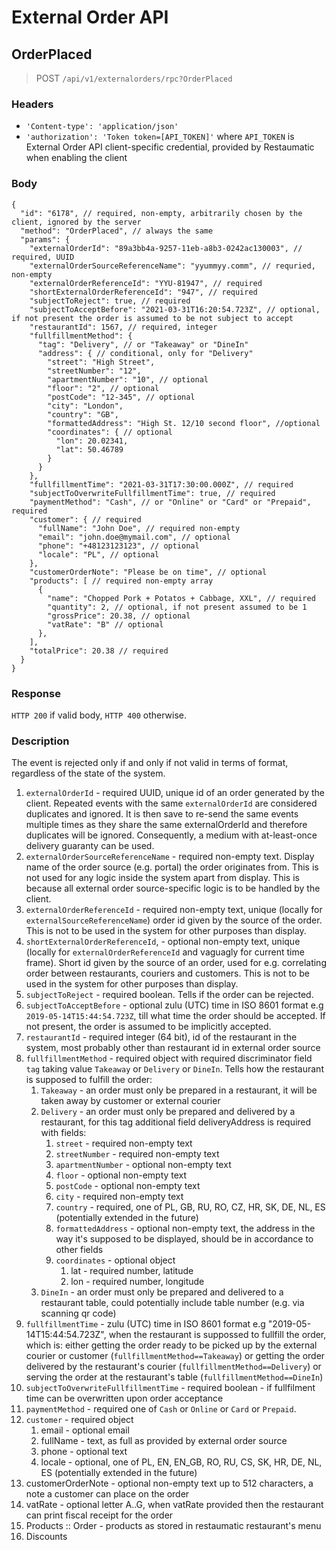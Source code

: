 # External Order API

## OrderPlaced

> POST `/api/v1/externalorders/rpc?OrderPlaced`

### Headers

- `'Content-type': 'application/json'`
- `'authorization': 'Token token=[API_TOKEN]'` where `API_TOKEN` is External Order API client-specific credential, provided by Restaumatic when enabling the client

### Body

```
{
  "id": "6178", // required, non-empty, arbitrarily chosen by the client, ignored by the server
  "method": "OrderPlaced", // always the same
  "params": {
    "externalOrderId": "89a3bb4a-9257-11eb-a8b3-0242ac130003", // required, UUID
    "externalOrderSourceReferenceName": "yyummyy.comm", // requried, non-empty
    "externalOrderReferenceId": "YYU-81947", // required
    "shortExternalOrderReferenceId": "947", // required
    "subjectToReject": true, // required
    "subjectToAcceptBefore": "2021-03-31T16:20:54.723Z", // optional, if not present the order is assumed to be not subject to accept
    "restaurantId": 1567, // required, integer
    "fullfillmentMethod": {
      "tag": "Delivery", // or "Takeaway" or "DineIn"
      "address": { // conditional, only for "Delivery"
        "street": "High Street",
        "streetNumber": "12",
        "apartmentNumber": "10", // optional
        "floor": "2", // optional
        "postCode": "12-345", // optional
        "city": "London",
        "country": "GB",
        "formattedAddress": "High St. 12/10 second floor", //optional
        "coordinates": { // optional
          "lon": 20.02341,
          "lat": 50.46789
        }
      }
    },
    "fullfillmentTime": "2021-03-31T17:30:00.000Z", // required
    "subjectToOverwriteFullfillmentTime": true, // required
    "paymentMethod": "Cash", // or "Online" or "Card" or "Prepaid", required
    "customer": { // required
      "fullName": "John Doe", // required non-empty
      "email": "john.doe@mymail.com", // optional
      "phone": "+48123123123", // optional
      "locale": "PL", // optional
    },
    "customerOrderNote": "Please be on time", // optional
    "products": [ // required non-empty array
      {
        "name": "Chopped Pork + Potatos + Cabbage, XXL", // required
        "quantity": 2, // optional, if not present assumed to be 1
        "grossPrice": 20.38, // optional
        "vatRate": "B" // optional
      },
    ],
    "totalPrice": 20.38 // required
  }
}
```

### Response

`HTTP 200` if valid body, `HTTP 400` otherwise.


### Description

The event is rejected only if and only if not valid in terms of format, regardless of the state of the system.

1. `externalOrderId` - required UUID, unique id of an order generated by the client. Repeated events with the same `externalOrderId` are considered duplicates and ignored. It is then save to re-send the same events multiple times as they share the same externalOrderId and therefore duplicates will be ignored. Consequently, a medium with at-least-once delivery guaranty can be used.
2. `externalOrderSourceReferenceName` - required non-empty text. Display name of the order source (e.g. portal) the order originates from. This is not used for any logic inside the system apart from display. This is because all external order source-specific logic is to be handled by the client.
3. `externalOrderReferenceId` - required non-empty text, unique (locally for `externalSourceReferenceName`) order id given by the source of the order. This is not to be used in the system for other purposes than display.
4. `shortExternalOrderReferenceId`, - optional non-empty text, unique (locally for `externalOrderReferenceId` and vaguagly for current time frame). Short id given by the source of an order, used for e.g. correlating order between restaurants, couriers and customers. This is not to be used in the system for other purposes than display.
5. `subjectToReject` - required boolean. Tells if the order can be rejected.
6. `subjectToAcceptBefore` - optional zulu (UTC) time in ISO 8601 format e.g `2019-05-14T15:44:54.723Z`, till what time the order should be accepted. If not present, the order is assumed to be implicitly accepted.
7. `restaurantId` - required integer (64 bit), id of the restaurant in the system, most probably other than restaurant id in external order source
8. `fullfillmentMethod` - required object with required discriminator field `tag` taking value `Takeaway` or `Delivery` or `DineIn`. Tells how the restaurant is supposed to fulfill the order:
    1. `Takeaway` - an order must only be prepared in a restaurant, it will be taken away by customer or external courier
    2. `Delivery` -  an order must only be prepared and delivered by a restaurant, for this tag additional field deliveryAddress is required with fields:
        1. `street` - required non-empty text
        2. `streetNumber` - required non-empty text
        3. `apartmentNumber` - optional non-empty text
        4. `floor` - optional non-empty text
        5. `postCode` - optional non-empty text
        6. `city` - required non-empty text
        7. `country` - required, one of PL, GB, RU, RO, CZ, HR, SK, DE, NL, ES (potentially extended in the future)
        8. `formattedAddress` - optional non-empty text, the address in the way it's supposed to be displayed, should be in accordance to other fields
        9. `coordinates` - optional object
            1. lat - required number, latitude
            2. lon - required number, longitude
    3. `DineIn` - an order must only be prepared and delivered to a restaurant table, could potentially include table number (e.g. via scanning qr code)
9. `fullfillmentTime` - zulu (UTC) time in ISO 8601 format e.g "2019-05-14T15:44:54.723Z", when the restaurant is suppossed to fullfill the order, which is: either getting the order ready to be picked up by the external courier or customer (`fullfillmentMethod==Takeaway`) or getting the order delivered by the restaurant's courier (`fullfillmentMethod==Delivery`) or serving the order at the restaurant's table (`fullfillmentMethod==DineIn`)
10. `subjectToOverwriteFullfillmentTime` - required boolean - if fullfilment time can be overwritten upon order acceptance
11. `paymentMethod` - required one of `Cash` or `Online` or `Card` or `Prepaid`.
12. `customer` - required object
    1. email - optional email
    2. fullName - text, as full as provided by external order source
    3. phone - optional text
    4. locale - optional, one of PL, EN, EN_GB, RO, RU, CS, SK, HR, DE, NL, ES (potentially extended in the future)
13. customerOrderNote - optional non-empty text up to 512 characters, a note a customer can place on the order
14. vatRate - optional letter A..G, when vatRate provided then the restaurant can print fiscal receipt for the order
15. Products :: Order - products as stored in restaumatic restaurant's menu
16. Discounts
